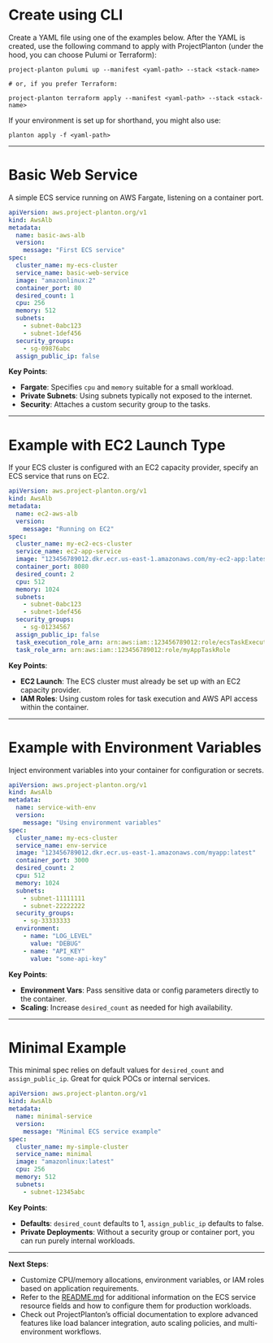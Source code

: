 # Create using CLI

Create a YAML file using one of the examples below. After the YAML is created, use the following command to apply with
ProjectPlanton (under the hood, you can choose Pulumi or Terraform):

```shell
project-planton pulumi up --manifest <yaml-path> --stack <stack-name>

# or, if you prefer Terraform:

project-planton terraform apply --manifest <yaml-path> --stack <stack-name>
```

If your environment is set up for shorthand, you might also use:

```shell
planton apply -f <yaml-path>
```

---

# Basic Web Service

A simple ECS service running on AWS Fargate, listening on a container port.

```yaml
apiVersion: aws.project-planton.org/v1
kind: AwsAlb
metadata:
  name: basic-aws-alb
  version:
    message: "First ECS service"
spec:
  cluster_name: my-ecs-cluster
  service_name: basic-web-service
  image: "amazonlinux:2"
  container_port: 80
  desired_count: 1
  cpu: 256
  memory: 512
  subnets:
    - subnet-0abc123
    - subnet-1def456
  security_groups:
    - sg-09876abc
  assign_public_ip: false
```

**Key Points**:

- **Fargate**: Specifies `cpu` and `memory` suitable for a small workload.
- **Private Subnets**: Using subnets typically not exposed to the internet.
- **Security**: Attaches a custom security group to the tasks.

---

# Example with EC2 Launch Type

If your ECS cluster is configured with an EC2 capacity provider, specify an ECS service that runs on EC2.

```yaml
apiVersion: aws.project-planton.org/v1
kind: AwsAlb
metadata:
  name: ec2-aws-alb
  version:
    message: "Running on EC2"
spec:
  cluster_name: my-ec2-ecs-cluster
  service_name: ec2-app-service
  image: "123456789012.dkr.ecr.us-east-1.amazonaws.com/my-ec2-app:latest"
  container_port: 8080
  desired_count: 2
  cpu: 512
  memory: 1024
  subnets:
    - subnet-0abc123
    - subnet-1def456
  security_groups:
    - sg-01234567
  assign_public_ip: false
  task_execution_role_arn: arn:aws:iam::123456789012:role/ecsTaskExecutionRole
  task_role_arn: arn:aws:iam::123456789012:role/myAppTaskRole
```

**Key Points**:

- **EC2 Launch**: The ECS cluster must already be set up with an EC2 capacity provider.
- **IAM Roles**: Using custom roles for task execution and AWS API access within the container.

---

# Example with Environment Variables

Inject environment variables into your container for configuration or secrets.

```yaml
apiVersion: aws.project-planton.org/v1
kind: AwsAlb
metadata:
  name: service-with-env
  version:
    message: "Using environment variables"
spec:
  cluster_name: my-ecs-cluster
  service_name: env-service
  image: "123456789012.dkr.ecr.us-east-1.amazonaws.com/myapp:latest"
  container_port: 3000
  desired_count: 2
  cpu: 512
  memory: 1024
  subnets:
    - subnet-11111111
    - subnet-22222222
  security_groups:
    - sg-33333333
  environment:
    - name: "LOG_LEVEL"
      value: "DEBUG"
    - name: "API_KEY"
      value: "some-api-key"
```

**Key Points**:

- **Environment Vars**: Pass sensitive data or config parameters directly to the container.
- **Scaling**: Increase `desired_count` as needed for high availability.

---

# Minimal Example

This minimal spec relies on default values for `desired_count` and `assign_public_ip`. Great for quick POCs or internal
services.

```yaml
apiVersion: aws.project-planton.org/v1
kind: AwsAlb
metadata:
  name: minimal-service
  version:
    message: "Minimal ECS service example"
spec:
  cluster_name: my-simple-cluster
  service_name: minimal
  image: "amazonlinux:latest"
  cpu: 256
  memory: 512
  subnets:
    - subnet-12345abc
```

**Key Points**:

- **Defaults**: `desired_count` defaults to 1, `assign_public_ip` defaults to false.
- **Private Deployments**: Without a security group or container port, you can run purely internal workloads.

---

**Next Steps**:

- Customize CPU/memory allocations, environment variables, or IAM roles based on application requirements.
- Refer to the [README.md](./README.md) for additional information on the ECS service resource fields and how to
  configure them for production workloads.
- Check out ProjectPlanton’s official documentation to explore advanced features like load balancer integration, auto
  scaling policies, and multi-environment workflows.
